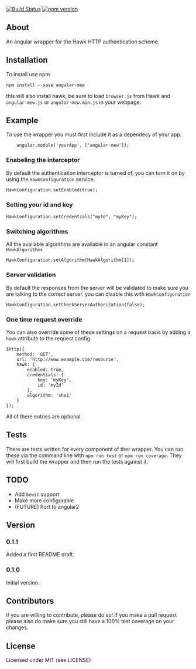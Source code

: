 [![Build Status](https://travis-ci.org/Sonaryr/angular-mew.svg?branch=master)](https://travis-ci.org/Sonaryr/angular-mew)
[![npm version](https://badge.fury.io/js/angular-mew.svg)](https://badge.fury.io/js/angular-mew)
## About

An angular wrapper for the Hawk HTTP authentication scheme.


## Installation
To install use npm
```
npm install --save angular-mew
```
this will also install hawk, be sure to load `browser.js` from Hawk and `angular-mew.js` or `angular-mew.min.js` in your webpage.

## Example
To use the wrapper you must first include it as a dependecy of your app.
```
    angular.module('yourApp', ['angular-mew']);
```
### Enabeling the interceptor
By default the authentication interceptor is turned of, you can turn it on by using the `HawkConfiguration` service.

```
HawkConfiguration.setEnabled(true);
```
### Setting your id and key
```
HawkConfiguration.setCredentials("myId", "myKey");
```

### Switching algorithms
All the available algorithms are available in an angular constant `HawkAlgorithms`
```
HawkConfiguration.setAlgorithm(HawkAlgorithm[1]);
```

### Server validation
By default the responses from the server will be validated to make sure you are talking to the correct server. you can disable this with `HawkConfiguration`
```
HawkConfiguration.setCheckServerAuthorization(false);
```

### One time request override
You can also override some of these settings on a request basis by adding a `hawk` attribute to the request config
```
$http({
    method: 'GET',
    url: 'http://www.example.com/resource',
    hawk: {
        enabled: true,
        credentials: {
            key: 'myKey',
            id: 'myId'
        },
        algorithm: 'sha1'
    }
});
```

All of there entries are optional

## Tests
There are tests written for every component of ther wrapper. You can run these via the command line with `npm run test` or `npm run coverage`. They will first build the wrapper and then run the tests against it.

## TODO
* Add `bewit` support
* Make more configurable
* (FUTURE) Port to angular2

## Version
### 0.1.1
Added a first README draft.
### 0.1.0
Initial version.


## Contributors
if you are willing to contribute, please do so! If you make a pull request please also do make sure you still have a 100% test coverage on your changes.
## License

Licensed under MIT (see LICENSE)
